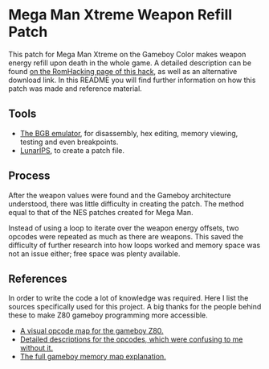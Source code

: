 # Mega Man Xtreme Weapon Refill Patch
This patch for Mega Man Xtreme on the Gameboy Color makes weapon energy refill upon death in the whole game. 
A detailed description can be found [on the RomHacking page of this hack](http://www.romhacking.net/hacks/4827/), as well as an alternative download link.
In this README you will find further information on how this patch was made and reference material.

## Tools
- [The BGB emulator](http://bgb.bircd.org/#downloads), for disassembly, hex editing, memory viewing, testing and even breakpoints.
- [LunarIPS](https://www.romhacking.net/utilities/240/), to create a patch file.

## Process
After the weapon values were found and the Gameboy architecture understood, there was little difficulty in creating the patch.
The method equal to that of the NES patches created for Mega Man.

Instead of using a loop to iterate over the weapon energy offsets, two opcodes were repeated as much as there are weapons. This saved the difficulty of further research into how loops worked and memory space was not an issue either; free space was plenty available. 

## References
In order to write the code a lot of knowledge was required. Here I list the sources specifically used for this project.
A big thanks for the people behind these to make Z80 gameboy programming more accessible.
- [A visual opcode map for the gameboy Z80.](http://pastraiser.com/cpu/gameboy/gameboy_opcodes.html)
- [Detailed descriptions for the opcodes, which were confusing to me without it.](https://raw.githubusercontent.com/gb-archive/salvage/master/txt-files/gb-instructions.txt)
- [The full gameboy memory map explanation.](http://gameboy.mongenel.com/dmg/asmmemmap.html)
